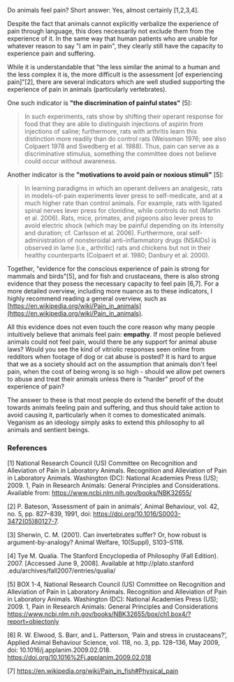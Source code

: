 Do animals feel pain? Short answer: Yes, almost certainly [1,2,3,4].

Despite the fact that animals cannot explicitly verbalize the experience of pain through language, this does necessarily not exclude them from the experience of it. In the same way that human patients who are unable for whatever reason to say "I am in pain", they clearly still have the capacity to experience pain and suffering. 

While it is understandable that "the less similar the animal to a human and the less complex it is, the more difficult is the assessment [of experiencing pain]"[2], there are several indicators which are well studied supporting the experience of pain in animals (particularly vertebrates).

One such indicator is **"the discrimination of painful states"** [5]:

>In such experiments, rats show by shifting their operant response for food that they are able to distinguish injections of aspirin from injections of saline; furthermore, rats with arthritis learn this distinction more readily than do control rats (Weissman 1976; see also Colpaert 1978 and Swedberg et al. 1988). Thus, pain can serve as a discriminative stimulus, something the committee does not believe could occur without awareness.

Another indicator is the **"motivations to avoid pain or noxious stimuli"** [5]:

>In learning paradigms in which an operant delivers an analgesic, rats in models-of-pain experiments lever press to self-medicate, and at a much higher rate than control animals. For example, rats with ligated spinal nerves lever press for clonidine, while controls do not (Martin et al. 2006). Rats, mice, primates, and pigeons also lever press to avoid electric shock (which may be painful depending on its intensity and duration; cf. Carlsson et al. 2006). Furthermore, oral self-administration of nonsteroidal anti-inflammatory drugs (NSAIDs) is observed in lame (i.e., arthritic) rats and chickens but not in their healthy counterparts (Colpaert et al. 1980; Danbury et al. 2000).

Together, "evidence for the conscious experience of pain is strong for mammals and birds"[5], and for fish and crustaceans, there is also strong evidence that they posess the necessary capacity to feel pain [6,7]. For a more detailed overview, including more nuance as to these indicators, I highly recommend reading a general overview, such as [https://en.wikipedia.org/wiki/Pain_in_animals](https://en.wikipedia.org/wiki/Pain_in_animals).

All this evidence does not even touch the core reason why many people intuitively believe that animals feel pain: **empathy**. If most people believed animals could not feel pain, would there be any support for animal abuse laws? Would you see the kind of vitriolic responses seen online from redditors when footage of dog or cat abuse is posted? It is hard to argue that we as a society should act on the assumption that animals don't feel pain, when the cost of being wrong is so high - should we allow pet owners to abuse and treat their animals unless there is "harder" proof of the experience of pain?

The answer to these is that most people do extend the benefit of the doubt towards animals feeling pain and suffering, and thus should take action to avoid causing it, particularly when it comes to domesticated animals. Veganism as an ideology simply asks to extend this philosophy to all animals and sentient beings.

### References

[1] National Research Council (US) Committee on Recognition and Alleviation of Pain in Laboratory Animals. Recognition and Alleviation of Pain in Laboratory Animals. Washington (DC): National Academies Press (US); 2009. 1, Pain in Research Animals: General Principles and Considerations. Available from: https://www.ncbi.nlm.nih.gov/books/NBK32655/

[2] P. Bateson, ‘Assessment of pain in animals’, Animal Behaviour, vol. 42, no. 5, pp. 827–839, 1991, doi: https://doi.org/10.1016/S0003-3472(05)80127-7.

[3] Sherwin, C. M. (2001). Can invertebrates suffer? Or, how robust is argument-by-analogy? Animal Welfare, 10(Suppl), S103–S118.

[4] Tye M. Qualia. The Stanford Encyclopedia of Philosophy (Fall Edition). 2007. [Accessed June 9, 2008]. Available at http://plato​.stanford​.edu/archives/fall2007/entries/qualia/

[5] BOX 1-4, National Research Council (US) Committee on Recognition and Alleviation of Pain in Laboratory Animals. Recognition and Alleviation of Pain in Laboratory Animals. Washington (DC): National Academies Press (US); 2009. 1, Pain in Research Animals: General Principles and Considerations https://www.ncbi.nlm.nih.gov/books/NBK32655/box/ch1.box4/?report=objectonly

[6] R. W. Elwood, S. Barr, and L. Patterson, ‘Pain and stress in crustaceans?’, Applied Animal Behaviour Science, vol. 118, no. 3, pp. 128–136, May 2009, doi: 10.1016/j.applanim.2009.02.018. https://doi.org/10.1016%2Fj.applanim.2009.02.018

[7] https://en.wikipedia.org/wiki/Pain_in_fish#Physical_pain